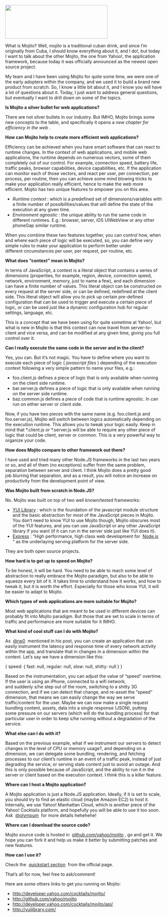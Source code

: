 <p>
    <img class="alignright" title="Mojito Application Framework" src="http://ydn.zenfs.com/blogs/1/mojito_logo.png"
    alt="" width="328" height="108">
</p>
<p>
    What is Mojito? Well,
    <em>
        mojito
    </em>
    is a traditional cuban drink, and since I’m originally from Cuba, I should know
    everything about it, and I do!, but today I want to talk about the other Mojito,
    the one from Yahoo!, the application framework, because today it was officially announced
    as the newest open source project.
</p>
<p>
    My team and I have been using Mojito for quite some time, we were one of the early
    adopters within the company, and we used it to build a brand new product from scratch.
    So, I know a little bit about it, and I know you will have a lot of questions about
    it. Today, I just want to address general questions, but eventually I want to drill
    down on some of the topics.
</p>
<p>
    <strong>
        Is Mojito a silver bullet for web applications?
    </strong>
</p>
<p>
    There are not silver bullets in our industry. But IMHO, Mojito brings some new concepts
    to the table, and specifically it opens a
    <em>
        new chapter for efficiency in the web
    </em>
    .
</p>
<p>
    <strong>
        How can Mojito help to create more efficient web applications?
    </strong>
</p>
<p>
    Efficiency can be achieved when you have smart software that can react to runtime
    changes. In the context of web applications, and mobile web applications, the runtime
    depends on numerous vectors, some of them completely out of our control. For example,
    connection speed, battery life, traffic peaks, browser capabilities, device capabilities,
    etc. If the application can monitor each of those vectors, and react per user, per
    connection, per process, per routine, then you can achieve some mind blowing tricks
    to make your application really efficient, hence to make the web more efficient.
    Mojito has two unique features to empower you on this area.
</p>
<ul>
    <li>
        <em>
            Runtime context
        </em>
        : which is a predefined set of dimensions/variables with a finite number of possibilities/values
        that will define the state of the execution at any given time.
    </li>
    <li>
        <em>
            Environment agnostic
        </em>
        : the unique ability to run the same code in different runtimes. E.g.: browser,
        server, iOS UIWebView or any other phoneGap similar runtime.
    </li>
</ul>
<p>
    When you combine these two features together, you can control how, when and where
    each piece of logic will be executed, so, you can define very simple rules to make
    your application to perform better under different&nbsp;circumstances&nbsp;per user,
    per request, per&nbsp;routine, etc.
</p>
<p>
    <strong>
        What does “context” mean in Mojito?
    </strong>
</p>
<p>
    In terms of JavaScript, a context is a literal object that contains a series of
    dimensions (properties, for example, region, device,&nbsp;connection&nbsp;speed,
    network, environment, memory, just to name a few), and each dimension can have a
    finite number of values. This literal object can be constructed on every request
    at the server side, or can be defined, redefined at the client side. This literal
    object will allow you to pick up certain pre-defined configuration that can be used
    to trigger and execute a certain piece of logic, or can be used just like a dynamic
    configuration hub for regular settings, language, etc.
</p>
<p>
    This is a concept that we have been using for quite sometime at Yahoo!, but what
    is new in Mojito is that this context can now travel from server-to-client and vice
    versa, and can be modified at any given time, giving you full control over it.
</p>
<p>
    <strong>
        Can I really execute the same code in the server and in the client?
    </strong>
</p>
<p>
    Yes, you can. But it’s not magic. You have to define where you want to execute each
    piece of logic (
    <em>
        javascript files
    </em>
    ) depending of the execution context following a very simple pattern to name your
    files, e.g.:
</p>
<ul>
    <li>
        foo.client.js defines a piece of logic that is only available when running on the
        client side runtime.
    </li>
    <li>
        bar.server.js defines a piece of logic that is only available when running on the
        server side runtime.
    </li>
    <li>
        baz.common.js defines a piece of code that is runtime agnostic. In can run on either
        server or client side.
    </li>
</ul>
<p>
    Now, if you have two pieces with the same name (e.g. foo.client.js and foo.server.js),
    Mojito will switch between logics automatically depending on the execution runtime.
    This allows you to tweak your logic easily. Keep in mind that *.client.js or *.server.js
    will be able to require any other piece of logic that could be client, server or
    common. This is a very powerful way to organize your code.
</p>
<p>
    <strong>
        How does Mojito compare to other framework out there?
    </strong>
</p>
<p>
    I have used and tried many other Node.JS frameworks in the last two years or so,
    and all of them (no exceptions) suffer from the same problem, separation between
    server and client. I think Mojito does a pretty good job&nbsp;blurring&nbsp;that
    separation, and as a result, you will notice an increase on productivity from the
    development point of view.
</p>
<p>
    <strong>
        Was Mojito built from scratch in Node.JS?
    </strong>
</p>
<p>
    No. Mojito was built on top of two well known/tested frameworks:
</p>
<ul>
    <li>
        <a href="http://yuilibrary.com/" target="_blank">YUI Library</a>
        : which is the foundation of the javascript module structure and the basic abstraction
        for most of the JavaScript pieces in Mojito. You don’t need to know YUI to use Mojito
        though, Mojito obscures most of the YUI features, and you can use JavaScript or any
        other JavaScript library if you want (if it can run in the server side just like
        YUI does it).
    </li>
    <li>
        <a href="http://expressjs.com/" target="_blank">Express</a>
        : “High performance, high class web development for&nbsp;
        <a href="http://nodejs.org/">Node.js</a>
        “&nbsp;as the underlaying serving platform for the server side.
    </li>
</ul>
<p>
    They are both open source projects.
</p>
<p>
    <strong>
        How hard is to get up to speed on Mojito?
    </strong>
</p>
<p>
    To be honest, it will be hard. You need to be able to reach some level of abstraction
    to really embrace the Mojito paradigm, but also to be able to squeeze every bit of
    it. It takes time to understand how it works, and how to tweak it, but it is worth
    the effort. Especially for those who know YUI, it will be easier to adapt to Mojito.
</p>
<p>
    <strong>
        Which types of web applications are more suitable for Mojito?
    </strong>
</p>
<p>
    Most web applications that are meant to be used in different devices can probably
    fit into Mojito paradigm. But those that are set to scale in terms of traffic and
    performance are more suitable for it IMHO.
</p>
<p>
    <strong>
        What kind of cool stuff can I do with Mojito?
    </strong>
</p>
<p>
    As&nbsp;
    <a href="https://twitter.com/#!/rw0">@rw0</a>
    &nbsp;mentioned in his post, you can create an application that can easily instrument
    the latency and response time of every network activity within the app, and translate
    that in changes in a dimension within the context. Let’s say we have a dimension
    like this:
</p>
<p>
    { speed: { fast: null, regular: null, slow: null, shitty: null }&nbsp;}
</p>
<p>
    Based on the instrumentation, you can adjust the value of “speed” overtime. If the
    user is using an iPhone, connected to a wifi network, and&nbsp;suddenly&nbsp;s/he
    step out of the room, switching to a shitty 3G connection, and if we can detect that
    change, and re-asset the “speed” dimension, that means we can easily change the way
    we serve traffic/content for the user. Maybe we can now make a single request bundling
    content, assets, data into a single response (JSON), putting some&nbsp;pressure&nbsp;on
    our servers (which will do the bundling process) for that particular user in order
    to keep s/he running without a degradation of the service.
</p>
<p>
    <strong>
        What else can I do with it?
    </strong>
</p>
<p>
    Based on the previous example, what if we instrument our servers to detect changes
    in the level of CPU or memory usage?, and depending on a dimension, we can delegate
    some bundling, rendering, and fetching processes to our client’s runtime in an event
    of a traffic peak, instead of just degrading the service, or serving stale content
    just to avoid an outage. And this is only possible because of JavaScript, and the
    ability to run it in the server or client based on the execution context. I think
    this is a killer feature.
</p>
<p>
    <strong>
        Where can I host a Mojito application?
    </strong>
</p>
<p>
    A Mojito application is just a Node.JS application. Ideally, if it is set to scale,
    you should try to find an elastic cloud (maybe Amazon EC2) to host it. Internally,
    we use Yahoo! Manhattan Cloud, which is another piece of the Yahoo! Cocktails platform,
    and hopefully you will be able to use it too soon. Ask&nbsp;
    <a href="https://twitter.com/#!/olympum">@olympum</a>
    &nbsp;for more details hehehehe!
</p>
<p>
    <strong>
        Where can I download the source code?
    </strong>
</p>
<p>
    Mojito source code is hosted in&nbsp;
    <a href="http://github.com/yahoo/mojito">github.com/yahoo/mojito</a>
    , go and get it.&nbsp;We hope you can fork it and help us make it better by submitting
    patches and new features.
</p>
<p>
    <strong>
        How can I use it?
    </strong>
</p>
<p>
    Check the&nbsp;
    <a href="http://developer.yahoo.com/cocktails/mojito/docs/quickstart/">quickstart section</a>
    &nbsp;from the official page.
</p>
<p>
    That’s all for now, feel free to ask/comment!
</p>
<p>
    Here are some others links to get you running on Mojito:
</p>

 * http://developer.yahoo.com/cocktails/mojito/
 * http://github.com/yahoo/mojito
 * http://developer.yahoo.com/cocktails/mojito/api/
 * http://yuilibrary.com/
